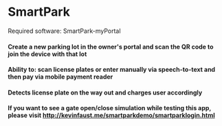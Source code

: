 # SmartPark

Required software: SmartPark-myPortal

#### Create a new parking lot in the owner's portal and scan the QR code to join the device with that lot
#### Ability to: scan license plates or enter manually via speech-to-text and then pay via mobile payment reader
#### Detects license plate on the way out and charges user accordingly
#### If you want to see a gate open/close simulation while testing this app, please visit http://kevinfaust.me/smartparkdemo/smartparklogin.html
